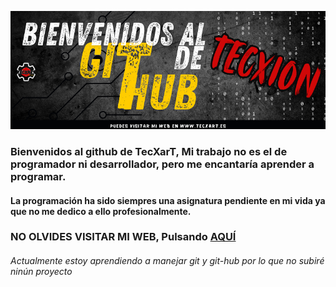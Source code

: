 ![](./Media/githubhomme.png)

### Bienvenidos al github de TecXarT, Mi trabajo no es el de programador ni desarrollador, pero me encantaría aprender a programar.

#### La programación ha sido siempres una asignatura pendiente en mi vida ya que no me dedico a ello profesionalmente.

### NO OLVIDES VISITAR MI WEB, Pulsando [AQUÍ](https://www.tecxart.es) 

###### Actualmente estoy aprendiendo a manejar git y git-hub por lo que no subiré ninún proyecto




<!--
**tecxion/TecXion** is a ✨ _special_ ✨ repository because its `README.md` (this file) appears on your GitHub profile.

Here are some ideas to get you started:

- 🔭 I’m currently working on ...
- 🌱 I’m currently learning ...
- 👯 I’m looking to collaborate on ...
- 🤔 I’m looking for help with ...
- 💬 Ask me about ...
- 📫 How to reach me: ...
- 😄 Pronouns: ...
- ⚡ Fun fact: ...
-->
